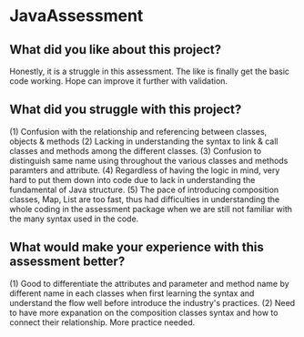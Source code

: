 # JavaAssessment
## What did you like about this project?
Honestly, it is a struggle in this assessment. The like is finally get the basic code working. Hope can improve it further with validation.
## What did you struggle with this project?
(1) Confusion with the relationship and referencing between classes, objects & methods
(2) Lacking in understanding the syntax to link & call classes and methods among the different classes.
(3) Confusion to distinguish same name using throughout the various classes and methods paramters and attribute.
(4) Regardless of having the logic in mind, very hard to put them down into code due to lack in understanding the fundamental of Java structure.
(5) The pace of introducing composition classes, Map, List are too fast, thus had difficulties in understanding the whole coding in the assessment package when we are still not familiar with the many syntax used in the code. 
## What would make your experience with this assessment better?
(1) Good to differentiate the attributes and parameter and method name by different name in each classes when first learning the syntax and understand the flow well before introduce the industry's practices.
(2) Need to have more expanation on the composition classes syntax and how to connect their relationship. More practice needed.
